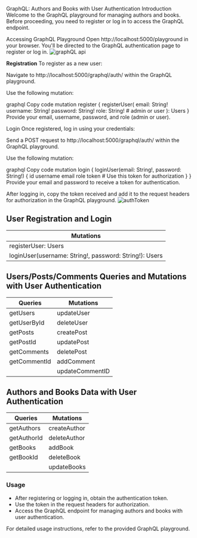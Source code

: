 
GraphQL: Authors and Books with User Authentication
Introduction
Welcome to the GraphQL playground for managing authors and books. Before proceeding, you need to register or log in to access the GraphQL endpoint.

Accessing GraphQL Playground
Open http://localhost:5000/playground in your browser.
You'll be directed to the GraphQL authentication page to register or log in.
![graphQL api](https://github.com/r1g023/nodeExpress-graphQL/assets/57161327/e6a5b55c-b0dc-4762-ab8a-225a0284ea87)


__Registration__
To register as a new user:

Navigate to http://localhost:5000/graphql/auth/ within the GraphQL playground.

Use the following mutation:

graphql
Copy code
mutation register {
    registerUser(
        email: String!
        username: String!
        password: String!
        role: String! # admin or user
    ): Users
}
Provide your email, username, password, and role (admin or user).

Login
Once registered, log in using your credentials:

Send a POST request to http://localhost:5000/graphql/auth/ within the GraphQL playground.

Use the following mutation:

graphql
Copy code
mutation login {
    loginUser(email: String!, password: String!) {
        id
        username
        email
        role
        token # Use this token for authorization
    }
}
Provide your email and password to receive a token for authentication.

After logging in, copy the token received and add it to the request headers for authorization in the GraphQL playground.
![authToken](https://github.com/r1g023/nodeExpress-graphQL/assets/57161327/01b83a5d-3ab3-4fac-9139-eb4e9069ea3e)


## User Registration and Login
| Mutations |
|-----------|
| registerUser: Users | (Required: email, username, password, role) |
| loginUser(username: String!, password: String!): Users |

## Users/Posts/Comments Queries and Mutations with User Authentication
| Queries      | Mutations          |
|--------------|--------------------|
| getUsers     | updateUser         |
| getUserById  | deleteUser         |
| getPosts     | createPost         |
| getPostId    | updatePost         |
| getComments  | deletePost         |
| getCommentId | addComment         |
|              | updateCommentID    |

## Authors and Books Data with User Authentication
| Queries     | Mutations                                 |
|-------------|-------------------------------------------|
| getAuthors  | createAuthor                              |
| getAuthorId | deleteAuthor                              |
| getBooks    | addBook                                   |
| getBookId   | deleteBook                                |
|             | updateBooks                               |

### Usage
- After registering or logging in, obtain the authentication token.
- Use the token in the request headers for authorization.
- Access the GraphQL endpoint for managing authors and books with user authentication.

For detailed usage instructions, refer to the provided GraphQL playground.
